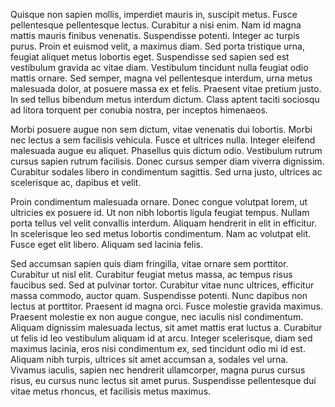 Quisque non sapien mollis, imperdiet mauris in, suscipit metus. Fusce pellentesque pellentesque lectus. Curabitur a nisi enim. Nam id magna mattis mauris finibus venenatis. Suspendisse potenti. Integer ac turpis purus. Proin et euismod velit, a maximus diam. Sed porta tristique urna, feugiat aliquet metus lobortis eget. Suspendisse sed sapien sed est vestibulum gravida ac vitae diam. Vestibulum tincidunt nulla feugiat odio mattis ornare. Sed semper, magna vel pellentesque interdum, urna metus malesuada dolor, at posuere massa ex et felis. Praesent vitae pretium justo. In sed tellus bibendum metus interdum dictum. Class aptent taciti sociosqu ad litora torquent per conubia nostra, per inceptos himenaeos.

Morbi posuere augue non sem dictum, vitae venenatis dui lobortis. Morbi nec lectus a sem facilisis vehicula. Fusce et ultrices nulla. Integer eleifend malesuada augue eu aliquet. Phasellus quis dictum odio. Vestibulum rutrum cursus sapien rutrum facilisis. Donec cursus semper diam viverra dignissim. Curabitur sodales libero in condimentum sagittis. Sed urna justo, ultrices ac scelerisque ac, dapibus et velit.

Proin condimentum malesuada ornare. Donec congue volutpat lorem, ut ultricies ex posuere id. Ut non nibh lobortis ligula feugiat tempus. Nullam porta tellus vel velit convallis interdum. Aliquam hendrerit in elit in efficitur. In scelerisque leo sed metus lobortis condimentum. Nam ac volutpat elit. Fusce eget elit libero. Aliquam sed lacinia felis.

Sed accumsan sapien quis diam fringilla, vitae ornare sem porttitor. Curabitur ut nisl elit. Curabitur feugiat metus massa, ac tempus risus faucibus sed. Sed at pulvinar tortor. Curabitur vitae nunc ultrices, efficitur massa commodo, auctor quam. Suspendisse potenti. Nunc dapibus non lectus at porttitor. Praesent id magna orci. Fusce molestie gravida maximus. Praesent molestie ex non augue congue, nec iaculis nisl condimentum. Aliquam dignissim malesuada lectus, sit amet mattis erat luctus a. Curabitur ut felis id leo vestibulum aliquam id at arcu. Integer scelerisque, diam sed maximus lacinia, eros nisi condimentum ex, sed tincidunt odio mi id est. Aliquam nibh turpis, ultrices sit amet accumsan a, sodales vel urna. Vivamus iaculis, sapien nec hendrerit ullamcorper, magna purus cursus risus, eu cursus nunc lectus sit amet purus. Suspendisse pellentesque dui vitae metus rhoncus, et facilisis metus maximus. 

